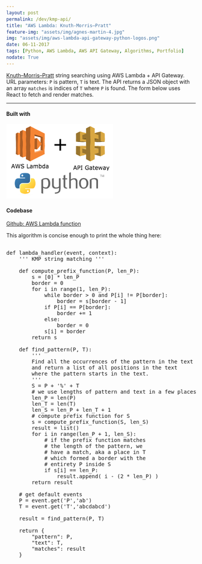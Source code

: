 ```yaml
---
layout: post
permalink: /dev/kmp-api/
title: "AWS Lambda: Knuth-Morris–Pratt"
feature-img: "assets/img/agnes-martin-4.jpg"
img: "assets/img/aws-lambda-api-gateway-python-logos.png"
date: 06-11-2017
tags: [Python, AWS Lambda, AWS API Gateway, Algorithms, Portfolio]
nodate: True
---
```


[Knuth–Morris–Pratt](https://en.wikipedia.org/wiki/Knuth%E2%80%93Morris%E2%80%93Pratt_algorithm) string searching using AWS Lambda + API Gateway. URL parameters: `P` is pattern, `T` is text. The API returns a JSON object with an array `matches` is indices of `T` where `P` is found. The form below uses React to fetch and render matches.

<style>
    textarea{
        width: 100%;
    }
</style>
<blockquote>
<div id="kmp-react"></div>
</blockquote>
<script src="/assets/js/main.df0668df.js"></script>

---

#### Built with

<img src="/assets/img/aws-lambda-api-gateway-python-logos.png" />


#### Codebase

[Github: AWS Lambda function][github-kmp]

This algorithm is concise enough to print the whole thing here:

<pre>

def lambda_handler(event, context):
    ''' KMP string matching '''

    def compute_prefix_function(P, len_P):
        s = [0] * len_P
        border = 0
        for i in range(1, len_P):
            while border > 0 and P[i] != P[border]:
                border = s[border - 1]
            if P[i] == P[border]:
                border += 1
            else:
                border = 0
            s[i] = border
        return s

    def find_pattern(P, T):
        '''
        Find all the occurrences of the pattern in the text
        and return a list of all positions in the text
        where the pattern starts in the text.
        '''
        S = P + '%' + T
        # we use lengths of pattern and text in a few places
        len_P = len(P)
        len_T = len(T)
        len_S = len_P + len_T + 1
        # compute prefix function for S
        s = compute_prefix_function(S, len_S)
        result = list()
        for i in range(len_P + 1, len_S):
            # if the prefix function matches
            # the length of the pattern, we 
            # have a match, aka a place in T
            # which formed a border with the
            # entirety P inside S
            if s[i] == len_P:
                result.append( i - (2 * len_P) )
        return result

    # get default events
    P = event.get('P','ab')
    T = event.get('T','abcdabcd') 

    result = find_pattern(P, T)

    return {
        "pattern": P,
        "text": T,
        "matches": result
    }

</pre>


[kmp-api]: https://u9o8rnyac6.execute-api.us-east-1.amazonaws.com/prod?P=ab&T=abcabcdab
[github-kmp]: https://github.com/andrewmontes87/kmp-python-aws-lambda
